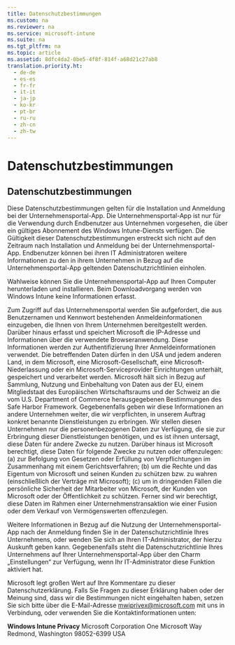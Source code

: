 ```yaml
---
title: Datenschutzbestimmungen
ms.custom: na
ms.reviewer: na
ms.service: microsoft-intune
ms.suite: na
ms.tgt_pltfrm: na
ms.topic: article
ms.assetid: 8dfc4da2-0be5-4f8f-814f-a68d21c27ab8
translation.priority.ht: 
  - de-de
  - es-es
  - fr-fr
  - it-it
  - ja-jp
  - ko-kr
  - pt-br
  - ru-ru
  - zh-cn
  - zh-tw
---
```

# Datenschutzbestimmungen

## **Datenschutzbestimmungen**
Diese Datenschutzbestimmungen gelten für die Installation und Anmeldung bei der Unternehmensportal-App.  Die Unternehmensportal-App ist nur für die Verwendung durch Endbenutzer aus Unternehmen vorgesehen, die über ein gültiges Abonnement des Windows Intune-Diensts verfügen.  Die Gültigkeit dieser Datenschutzbestimmungen erstreckt sich nicht auf den Zeitraum nach Installation und Anmeldung bei der Unternehmensportal-App.  Endbenutzer können bei ihren IT Administratoren weitere Informationen zu den in ihrem Unternehmen in Bezug auf die Unternehmensportal-App geltenden Datenschutzrichtlinien einholen.

Wahlweise können Sie die Unternehmensportal-App auf Ihren Computer herunterladen und installieren.  Beim Downloadvorgang werden von Windows Intune keine Informationen erfasst.

Zum Zugriff auf das Unternehmensportal werden Sie aufgefordert, die aus Benutzernamen und Kennwort  bestehenden Anmeldeinformationen einzugeben, die Ihnen von Ihrem Unternehmen bereitgestellt werden. Darüber hinaus erfasst und speichert Microsoft die IP-Adresse und Informationen über die verwendete Browseranwendung.   Diese Informationen werden zur Authentifizierung Ihrer Anmeldeinformationen verwendet.  Die betreffenden Daten dürfen in den USA und jedem anderen Land, in dem Microsoft, eine Microsoft-Gesellschaft, eine Microsoft-Niederlassung oder ein Microsoft-Serviceprovider Einrichtungen unterhält, gespeichert und verarbeitet werden. Microsoft hält sich in Bezug auf Sammlung, Nutzung und Einbehaltung von Daten aus der EU, einem Mitgliedstaat des Europäischen Wirtschaftsraums und der Schweiz an die vom U.S. Department of Commerce herausgegebenen Bestimmungen des Safe Harbor Framework.   Gegebenenfalls geben wir diese Informationen an andere Unternehmen weiter, die wir verpflichten, in unserem Auftrag konkret benannte Dienstleistungen zu erbringen. Wir stellen diesen Unternehmen nur die personenbezogenen Daten zur Verfügung, die sie zur Erbringung dieser Dienstleistungen benötigen, und es ist ihnen untersagt, diese Daten für andere Zwecke zu nutzen.  Darüber hinaus ist Microsoft berechtigt, diese Daten für folgende Zwecke zu nutzen oder offenzulegen: (a) zur Befolgung von Gesetzen oder Erfüllung von Verpflichtungen im Zusammenhang mit einem Gerichtsverfahren; (b) um die Rechte und das Eigentum von Microsoft und seinen Kunden zu schützen bzw. zu wahren (einschließlich der Verträge mit Microsoft); (c) um in dringenden Fällen die persönliche Sicherheit der Mitarbeiter von Microsoft, der Kunden von Microsoft oder der Öffentlichkeit zu schützen. Ferner sind wir berechtigt, diese Daten im Rahmen einer Unternehmenstransaktion wie einer Fusion oder dem Verkauf von Vermögenswerten offenzulegen.

Weitere Informationen in Bezug auf die Nutzung der Unternehmensportal-App nach der Anmeldung finden Sie in der Datenschutzrichtlinie Ihres Unternehmens, oder wenden Sie sich an Ihren IT-Administrator, der hierzu Auskunft geben kann.  Gegebenenfalls steht die Datenschutzrichtlinie Ihres Unternehmens auf Ihrer Unternehmensportal-App über den Charm „Einstellungen“ zur Verfügung, wenn Ihr IT-Administrator diese Funktion aktiviert hat.

Microsoft legt großen Wert auf Ihre Kommentare zu dieser Datenschutzerklärung.  Falls Sie Fragen zu dieser Erklärung haben oder der Meinung sind, dass wir die Bestimmungen nicht eingehalten haben, setzen Sie sich bitte über die E-Mail-Adresse [mwiprivex@microsoft.com](mailto:mwiprivex@microsoft.com) mit uns in Verbindung, oder verwenden Sie die Kontaktinformationen unten:

**Windows Intune Privacy**
Microsoft Corporation
One Microsoft Way
Redmond, Washington 98052-6399 USA


